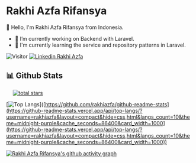 # Rakhi Azfa Rifansya

👋 Hello, I'm Rakhi Azfa Rifansya from Indonesia.

- 🔭 I’m currently working on Backend with Laravel.
- 🌱 I'm currently learning the service and repository patterns in Laravel.

![Visitor](https://visitor-badge.laobi.icu/badge?page_id=rakhiazfa.rakhiazfa)
[![Linkedin Rakhi Azfa](https://img.shields.io/badge/Linkedin-Rakhi%20Azfa-blue?logo=LinkedIn&logoColor=white)](https://www.linkedin.com/in/rakhiazfa/)

 ## 📊 Github Stats
 
 <a href="https://github.com/rakhiazfa?tab=repositories&sort=stargazers" style="margin-left: 1.1rem;">
 
<img alt="total stars" title="Total stars on GitHub" src="https://custom-icon-badges.demolab.com/github/stars/rakhiazfa?color=55960c&style=for-the-badge&labelColor=488207&logo=star"/>

</a>

<space><space>
 
 [![Top Langs](https://github-readme-stats.vercel.app/api/top-langs/?username=rakhiazfa&layout=compact&hide=css,html&langs_count=10&theme=midnight-purple&cache_seconds=86400&card_width=1000)]([https://github.com/rakhiazfa/github-readme-stats](https://github-readme-stats.vercel.app/api/top-langs/?username=rakhiazfa&layout=compact&hide=css,html&langs_count=10&theme=midnight-purple&cache_seconds=86400&card_width=1000](https://github-readme-stats.vercel.app/api/top-langs/?username=rakhiazfa&layout=compact&hide=css,html&langs_count=10&theme=midnight-purple&cache_seconds=86400&card_width=1000))
 
 [![Rakhi Azfa Rifansya's github activity graph](https://github-readme-activity-graph.cyclic.app/graph?username=rakhiazfa&theme=high-contrast)]([https://github.com/rakhiazfa/github-readme-activity-graph](https://github-readme-activity-graph.cyclic.app/graph?username=rakhiazfa&theme=high-contrast))
